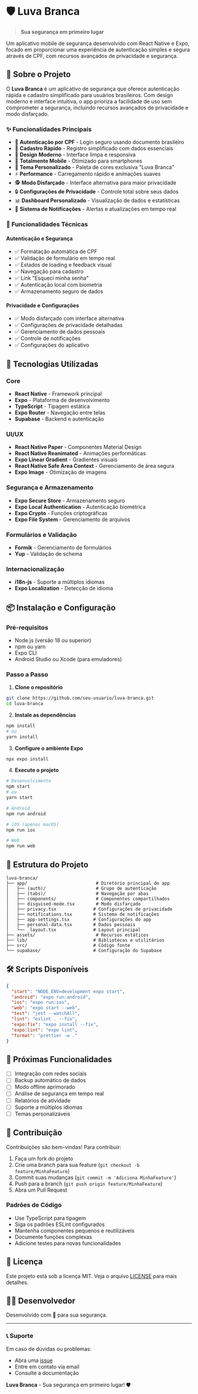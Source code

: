 # 🛡️ Luva Branca

> **Sua segurança em primeiro lugar**

Um aplicativo mobile de segurança desenvolvido com React Native e Expo, focado em proporcionar uma experiência de autenticação simples e segura através de CPF, com recursos avançados de privacidade e segurança.

## 📱 Sobre o Projeto

O **Luva Branca** é um aplicativo de segurança que oferece autenticação rápida e cadastro simplificado para usuários brasileiros. Com design moderno e interface intuitiva, o app prioriza a facilidade de uso sem comprometer a segurança, incluindo recursos avançados de privacidade e modo disfarçado.

### ✨ Funcionalidades Principais

- 🔐 **Autenticação por CPF** - Login seguro usando documento brasileiro
- 📝 **Cadastro Rápido** - Registro simplificado com dados essenciais
- 🎨 **Design Moderno** - Interface limpa e responsiva
- 📱 **Totalmente Mobile** - Otimizado para smartphones
- 🌈 **Tema Personalizado** - Paleta de cores exclusiva "Luva Branca"
- ⚡ **Performance** - Carregamento rápido e animações suaves
- 🕵️ **Modo Disfarçado** - Interface alternativa para maior privacidade
- 🔒 **Configurações de Privacidade** - Controle total sobre seus dados
- 📊 **Dashboard Personalizado** - Visualização de dados e estatísticas
- 🔔 **Sistema de Notificações** - Alertas e atualizações em tempo real

### 🔧 Funcionalidades Técnicas

#### Autenticação e Segurança
- ✅ Formatação automática de CPF
- ✅ Validação de formulário em tempo real
- ✅ Estados de loading e feedback visual
- ✅ Navegação para cadastro
- ✅ Link "Esqueci minha senha"
- ✅ Autenticação local com biometria
- ✅ Armazenamento seguro de dados

#### Privacidade e Configurações
- ✅ Modo disfarçado com interface alternativa
- ✅ Configurações de privacidade detalhadas
- ✅ Gerenciamento de dados pessoais
- ✅ Controle de notificações
- ✅ Configurações do aplicativo

## 🚀 Tecnologias Utilizadas

### Core
- **React Native** - Framework principal
- **Expo** - Plataforma de desenvolvimento
- **TypeScript** - Tipagem estática
- **Expo Router** - Navegação entre telas
- **Supabase** - Backend e autenticação

### UI/UX
- **React Native Paper** - Componentes Material Design
- **React Native Reanimated** - Animações performáticas
- **Expo Linear Gradient** - Gradientes visuais
- **React Native Safe Area Context** - Gerenciamento de área segura
- **Expo Image** - Otimização de imagens

### Segurança e Armazenamento
- **Expo Secure Store** - Armazenamento seguro
- **Expo Local Authentication** - Autenticação biométrica
- **Expo Crypto** - Funções criptográficas
- **Expo File System** - Gerenciamento de arquivos

### Formulários e Validação
- **Formik** - Gerenciamento de formulários
- **Yup** - Validação de schema

### Internacionalização
- **i18n-js** - Suporte a múltiplos idiomas
- **Expo Localization** - Detecção de idioma

## 📦 Instalação e Configuração

### Pré-requisitos

- Node.js (versão 18 ou superior)
- npm ou yarn
- Expo CLI
- Android Studio ou Xcode (para emuladores)

### Passo a Passo

1. **Clone o repositório**
```bash
git clone https://github.com/seu-usuario/luva-branca.git
cd luva-branca
```

2. **Instale as dependências**
```bash
npm install
# ou
yarn install
```

3. **Configure o ambiente Expo**
```bash
npx expo install
```

4. **Execute o projeto**
```bash
# Desenvolvimento
npm start
# ou
yarn start

# Android
npm run android

# iOS (apenas macOS)
npm run ios

# Web
npm run web
```

## 📁 Estrutura do Projeto

```
luva-branca/
├── app/                          # Diretório principal do app
│   ├── (auth)/                   # Grupo de autenticação
│   ├── (tabs)/                   # Navegação por abas
│   ├── components/               # Componentes compartilhados
│   ├── disguised-mode.tsx        # Modo disfarçado
│   ├── privacy.tsx              # Configurações de privacidade
│   ├── notifications.tsx        # Sistema de notificações
│   ├── app-settings.tsx         # Configurações do app
│   ├── personal-data.tsx        # Dados pessoais
│   └── _layout.tsx              # Layout principal
├── assets/                       # Recursos estáticos
├── lib/                         # Bibliotecas e utilitários
├── src/                         # Código fonte
└── supabase/                    # Configuração do Supabase
```

## 🛠️ Scripts Disponíveis

```json
{
  "start": "NODE_ENV=development expo start",
  "android": "expo run:android",
  "ios": "expo run:ios",
  "web": "expo start --web",
  "test": "jest --watchAll",
  "lint": "eslint . --fix",
  "expo:fix": "expo install --fix",
  "expo:lint": "expo lint",
  "format": "prettier -w ."
}
```

## 🚀 Próximas Funcionalidades

- [ ] Integração com redes sociais
- [ ] Backup automático de dados
- [ ] Modo offline aprimorado
- [ ] Análise de segurança em tempo real
- [ ] Relatórios de atividade
- [ ] Suporte a múltiplos idiomas
- [ ] Temas personalizáveis

## 🤝 Contribuição

Contribuições são bem-vindas! Para contribuir:

1. Faça um fork do projeto
2. Crie uma branch para sua feature (`git checkout -b feature/MinhaFeature`)
3. Commit suas mudanças (`git commit -m 'Adiciona MinhaFeature'`)
4. Push para a branch (`git push origin feature/MinhaFeature`)
5. Abra um Pull Request

### Padrões de Código
- Use TypeScript para tipagem
- Siga os padrões ESLint configurados
- Mantenha componentes pequenos e reutilizáveis
- Documente funções complexas
- Adicione testes para novas funcionalidades

## 📄 Licença

Este projeto está sob a licença MIT. Veja o arquivo [LICENSE](LICENSE) para mais detalhes.

## 👨‍💻 Desenvolvedor

Desenvolvido com 💖 para sua segurança.

---

### 📞 Suporte

Em caso de dúvidas ou problemas:
- Abra uma [issue](https://github.com/jonathanssantiago/luva-branca-app/issues)
- Entre em contato via email
- Consulte a documentação

**Luva Branca** - Sua segurança em primeiro lugar! 🛡️